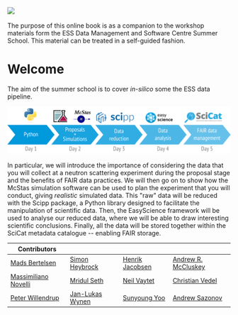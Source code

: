 ![](./images/logo.png)

The purpose of this online book is as a companion to the workshop materials form the ESS Data Management and Software Centre Summer School.
This material can be treated in a self-guided fashion.

# Welcome

The aim of the summer school is to cover *in-silico* some the ESS data pipeline.

![](./images/pipeline-diagram.png)
<!-- Rendered from resources/pipeline-diagram.tex -->

In particular, we will introduce the importance of considering the data that you will collect at a neutron scattering experiment during the proposal stage and the benefits of FAIR data practices.
We will then go on to show how the McStas simulation software can be used to plan the experiment that you will conduct, giving *realistic* simulated data.
This "raw" data will be reduced with the Scipp package, a Python library designed to facilitate the manipulation of scientific data.
Then, the EasyScience framework will be used to analyse our reduced data, where we will be able to draw interesting scientific conclusions.
Finally, all the data will be stored together within the SciCat metadata catalogue -- enabling FAIR storage.

| Contributors |  |  |  |
| - | - | - | - |
| [Mads Bertelsen](https://github.com/mads-bertelsen) | [Simon Heybrock](https://github.com/SimonHeybrock) | [Henrik Jacobsen](https://github.com/henrikjacobsenfys) | [Andrew R. McCluskey](https://mccluskey.scot) |
| [Massimiliano Novelli](https://github.com/nitrosx) | [Mridul Seth](https://github.com/MridulS) | [Neil Vaytet](https://github.com/nvaytet) | [Christian Vedel](https://github.com/damskii9992) |
| [Peter Willendrup](https://github.com/willend) | [Jan-Lukas Wynen](https://github.com/jl-wynen) | [Sunyoung Yoo](https://github.com/YooSunYoung) | [Andrew Sazonov](https://github.com/AndrewSazonov) |
